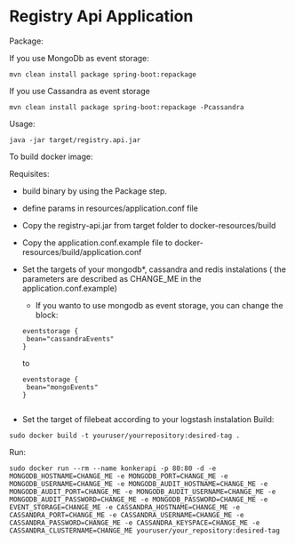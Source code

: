 # Registry Api Application

Package:

If you use MongoDb as event storage:

```
mvn clean install package spring-boot:repackage
```

If you use Cassandra as event storage
```
mvn clean install package spring-boot:repackage -Pcassandra
```

Usage:
```
java -jar target/registry.api.jar
```

To build docker image:

Requisites:
 - build binary by using the Package step.
 - define params in resources/application.conf file


 - Copy the registry-api.jar from target folder to docker-resources/build
 - Copy the application.conf.example file to docker-resources/build/application.conf
 - Set the targets of your mongodb*, cassandra and redis instalations ( the parameters are described as CHANGE_ME in the application.conf.example)
   * If you wanto to use mongodb as event storage, you can change the block:
   ```
   eventstorage {
    bean="cassandraEvents"
   }
   ```
   to 
   ```
   eventstorage {
    bean="mongoEvents"
   }
   ```
   ```
 - Set the target of filebeat according to your logstash instalation
Build:
```
sudo docker build -t youruser/yourrepository:desired-tag .
```
Run:
```
sudo docker run --rm --name konkerapi -p 80:80 -d -e MONGODB_HOSTNAME=CHANGE_ME -e MONGODB_PORT=CHANGE_ME -e MONGODB_USERNAME=CHANGE_ME -e MONGODB_AUDIT_HOSTNAME=CHANGE_ME -e MONGODB_AUDIT_PORT=CHANGE_ME -e MONGODB_AUDIT_USERNAME=CHANGE_ME -e MONGODB_AUDIT_PASSWORD=CHANGE_ME -e MONGODB_PASSWORD=CHANGE_ME -e EVENT_STORAGE=CHANGE_ME -e CASSANDRA_HOSTNAME=CHANGE_ME -e CASSANDRA_PORT=CHANGE_ME -e CASSANDRA_USERNAME=CHANGE_ME -e CASSANDRA_PASSWORD=CHANGE_ME -e CASSANDRA_KEYSPACE=CHANGE_ME -e CASSANDRA_CLUSTERNAME=CHANGE_ME youruser/your_repository:desired-tag
```